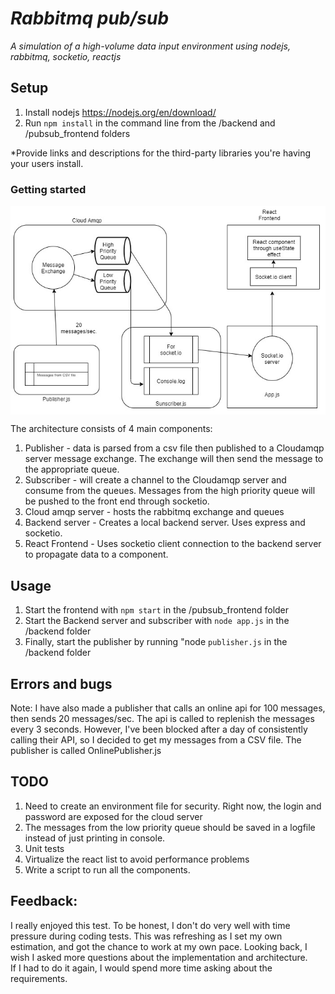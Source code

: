 # *Rabbitmq pub/sub*

*A simulation of a high-volume data input environment using nodejs, rabbitmq, socketio, reactjs* 

## Setup 
1. Install nodejs https://nodejs.org/en/download/
2. Run `npm install` in the command line from the /backend and /pubsub_frontend folders

*Provide links and descriptions for the third-party libraries you're having your users install.

### Getting started
<p align="center">
<img align="center" src="https://github.com/spartanrein/rabbitmq_pubsub/blob/master/rabbitmqpubsub.jpg" alt="https://www.google.com/url?sa=i&url=https%3A%2F%2Fwww.flinthillsbridalshow.com%2Fsorry-image-not-available%2F&psig=AOvVaw2zCyDzgtuIRBTvPlEI9_5o&ust=1622184516106000&source=images&cd=vfe&ved=0CAIQjRxqFwoTCLjSs7Gi6fACFQAAAAAdAAAAABAD">
</p>

The architecture consists of 4 main components:

1. Publisher - data is parsed from a csv file then published to a Cloudamqp server message exchange.  The exchange will then send the message to the appropriate queue.
2. Subscriber - will create a channel to the Cloudamqp server and consume from the queues.  Messages from the high priority queue will be pushed to the front end through socketio.
3. Cloud amqp server - hosts the rabbitmq exchange and queues
4. Backend server - Creates a local backend server. Uses express and socketio.
5. React Frontend - Uses socketio client connection to the backend server to propagate data to a component.

## Usage
1. Start the frontend with `npm start` in the /pubsub_frontend folder
2. Start the Backend server and subscriber with `node app.js` in the /backend folder
3. Finally, start the publisher by running "node `publisher.js` in the /backend folder

## Errors and bugs
Note: I have also made a publisher that calls an online api for 100 messages, then sends 20 messages/sec.  The api is called to replenish the messages every 3 seconds.
However, I've been blocked after a day of consistently calling their API, so I decided to get my messages from a CSV file.
The publisher is called OnlinePublisher.js

## TODO
1. Need to create an environment file for security.  Right now, the login and password are exposed for the cloud server
2. The messages from the low priority queue should be saved in a logfile instead of just printing in console.
3. Unit tests
4. Virtualize the react list to avoid performance problems
5. Write a script to run all the components.

## Feedback:

I really enjoyed this test.  To be honest, I don't do very well with time pressure during coding tests.  This was refreshing as I set my own estimation, and got the chance to work at my own pace.
Looking back, I wish I asked more questions about the implementation and architecture.  
If I had to do it again, I would spend more time asking about the requirements.



